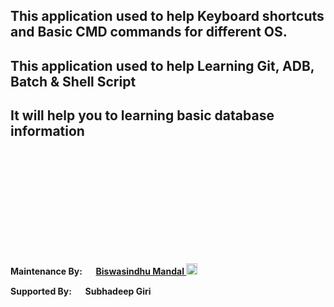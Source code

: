 <!-- # About -->


## This application used to help Keyboard shortcuts and Basic CMD commands for different OS.


## This application used to help Learning Git, ADB, Batch & Shell Script

## It will help you to learning basic database information

</br></br></br></br>
<!-- <div style="margin:auto;padding:1px;max-width:70px">
    <a href="https://github.com/artbindu" target="_blank"><img align="middle" src="https://artbindu.github.io/artbindu/favicon.ico"></a> -->
</div>
</br></br></br></br></br>

**Maintenance By: [<img width="15px" padding="1px" src="https://cdn.simpleicons.org/github/F81F7E"/>](https://github.com/artbindu) [Biswasindhu Mandal <img width="18px" padding="1px" src="./favicon.ico"/>](https://artbindu.github.io/artbindu/index.html)** 
&nbsp;&nbsp; 

**Supported By: [<img width="15px" backgroundColor="black" padding="1px" src="https://cdn.simpleicons.org/github/red"/>](https://github.com/SubhadeepGiri) Subhadeep Giri**<br>
